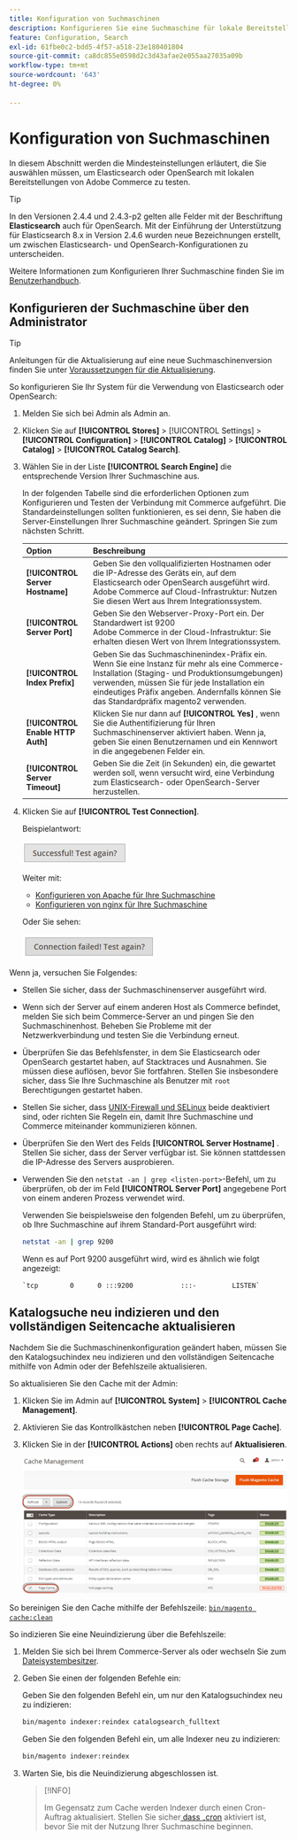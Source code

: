 ```yaml
---
title: Konfiguration von Suchmaschinen
description: Konfigurieren Sie eine Suchmaschine für lokale Bereitstellungen von Adobe Commerce.
feature: Configuration, Search
exl-id: 61fbe0c2-bdd5-4f57-a518-23e180401804
source-git-commit: ca8dc855e0598d2c3d43afae2e055aa27035a09b
workflow-type: tm+mt
source-wordcount: '643'
ht-degree: 0%

---
```


# Konfiguration von Suchmaschinen

In diesem Abschnitt werden die Mindesteinstellungen erläutert, die Sie auswählen müssen, um Elasticsearch oder OpenSearch mit lokalen Bereitstellungen von Adobe Commerce zu testen.

>[!TIP]
>
>In den Versionen 2.4.4 und 2.4.3-p2 gelten alle Felder mit der Beschriftung **Elasticsearch** auch für OpenSearch.
>Mit der Einführung der Unterstützung für Elasticsearch 8.x in Version 2.4.6 wurden neue Bezeichnungen erstellt, um zwischen Elasticsearch- und OpenSearch-Konfigurationen zu unterscheiden.

Weitere Informationen zum Konfigurieren Ihrer Suchmaschine finden Sie im [Benutzerhandbuch](https://experienceleague.adobe.com/docs/commerce-admin/catalog/catalog/search/search-configuration.html).

## Konfigurieren der Suchmaschine über den Administrator

>[!TIP]
>
>Anleitungen für die Aktualisierung auf eine neue Suchmaschinenversion finden Sie unter [Voraussetzungen für die Aktualisierung](../../upgrade/prepare/prerequisites.md).

So konfigurieren Sie Ihr System für die Verwendung von Elasticsearch oder OpenSearch:

1. Melden Sie sich bei Admin als Admin an.
1. Klicken Sie auf **[!UICONTROL Stores]** > [!UICONTROL Settings] > **[!UICONTROL Configuration]** > **[!UICONTROL Catalog]** > **[!UICONTROL Catalog]** > **[!UICONTROL Catalog Search]**.
1. Wählen Sie in der Liste **[!UICONTROL Search Engine]** die entsprechende Version Ihrer Suchmaschine aus.

   In der folgenden Tabelle sind die erforderlichen Optionen zum Konfigurieren und Testen der Verbindung mit Commerce aufgeführt. Die Standardeinstellungen sollten funktionieren, es sei denn, Sie haben die Server-Einstellungen Ihrer Suchmaschine geändert. Springen Sie zum nächsten Schritt.

   | Option | Beschreibung |
   |--- |--- |
   | **[!UICONTROL Server Hostname]** | Geben Sie den vollqualifizierten Hostnamen oder die IP-Adresse des Geräts ein, auf dem Elasticsearch oder OpenSearch ausgeführt wird.<br>Adobe Commerce auf Cloud-Infrastruktur: Nutzen Sie diesen Wert aus Ihrem Integrationssystem. |
   | **[!UICONTROL Server Port]** | Geben Sie den Webserver-Proxy-Port ein. Der Standardwert ist 9200<br>Adobe Commerce in der Cloud-Infrastruktur: Sie erhalten diesen Wert von Ihrem Integrationssystem. |
   | **[!UICONTROL Index Prefix]** | Geben Sie das Suchmaschinenindex-Präfix ein. Wenn Sie eine Instanz für mehr als eine Commerce-Installation (Staging- und Produktionsumgebungen) verwenden, müssen Sie für jede Installation ein eindeutiges Präfix angeben. Andernfalls können Sie das Standardpräfix magento2 verwenden. |
   | **[!UICONTROL Enable HTTP Auth]** | Klicken Sie nur dann auf **[!UICONTROL Yes]** , wenn Sie die Authentifizierung für Ihren Suchmaschinenserver aktiviert haben. Wenn ja, geben Sie einen Benutzernamen und ein Kennwort in die angegebenen Felder ein. |
   | **[!UICONTROL Server Timeout]** | Geben Sie die Zeit (in Sekunden) ein, die gewartet werden soll, wenn versucht wird, eine Verbindung zum Elasticsearch- oder OpenSearch-Server herzustellen. |

1. Klicken Sie auf **[!UICONTROL Test Connection]**.

   Beispielantwort:

   ![Erfolg](../../assets/configuration/elastic_test-success.png)

   Weiter mit:

   - [Konfigurieren von Apache für Ihre Suchmaschine](../../installation/prerequisites/search-engine/configure-apache.md)
   - [Konfigurieren von nginx für Ihre Suchmaschine](../../installation/prerequisites/search-engine/configure-nginx.md)

   Oder Sie sehen:

   ![fehlgeschlagen](../../assets/configuration/elastic_test-fail.png)

Wenn ja, versuchen Sie Folgendes:

- Stellen Sie sicher, dass der Suchmaschinenserver ausgeführt wird.
- Wenn sich der Server auf einem anderen Host als Commerce befindet, melden Sie sich beim Commerce-Server an und pingen Sie den Suchmaschinenhost. Beheben Sie Probleme mit der Netzwerkverbindung und testen Sie die Verbindung erneut.
- Überprüfen Sie das Befehlsfenster, in dem Sie Elasticsearch oder OpenSearch gestartet haben, auf Stacktraces und Ausnahmen. Sie müssen diese auflösen, bevor Sie fortfahren. Stellen Sie insbesondere sicher, dass Sie Ihre Suchmaschine als Benutzer mit `root` Berechtigungen gestartet haben.
- Stellen Sie sicher, dass [UNIX-Firewall und SELinux](../../installation/prerequisites/search-engine/overview.md#firewall-and-selinux) beide deaktiviert sind, oder richten Sie Regeln ein, damit Ihre Suchmaschine und Commerce miteinander kommunizieren können.
- Überprüfen Sie den Wert des Felds **[!UICONTROL Server Hostname]** . Stellen Sie sicher, dass der Server verfügbar ist. Sie können stattdessen die IP-Adresse des Servers ausprobieren.
- Verwenden Sie den `netstat -an | grep <listen-port>`-Befehl, um zu überprüfen, ob der im Feld **[!UICONTROL Server Port]** angegebene Port von einem anderen Prozess verwendet wird.

  Verwenden Sie beispielsweise den folgenden Befehl, um zu überprüfen, ob Ihre Suchmaschine auf ihrem Standard-Port ausgeführt wird:

  ```bash
  netstat -an | grep 9200
  ```

  Wenn es auf Port 9200 ausgeführt wird, wird es ähnlich wie folgt angezeigt:

  ```
  `tcp        0      0 :::9200            :::-         LISTEN`
  ```

## Katalogsuche neu indizieren und den vollständigen Seitencache aktualisieren

Nachdem Sie die Suchmaschinenkonfiguration geändert haben, müssen Sie den Katalogsuchindex neu indizieren und den vollständigen Seitencache mithilfe von Admin oder der Befehlszeile aktualisieren.

So aktualisieren Sie den Cache mit der Admin:

1. Klicken Sie im Admin auf **[!UICONTROL System]** > **[!UICONTROL Cache Management]**.
1. Aktivieren Sie das Kontrollkästchen neben **[!UICONTROL Page Cache]**.
1. Klicken Sie in der **[!UICONTROL Actions]** oben rechts auf **Aktualisieren**.

   ![Cache-Verwaltung](../../assets/configuration/refresh-cache.png)

So bereinigen Sie den Cache mithilfe der Befehlszeile: [`bin/magento cache:clean`](../cli/manage-cache.md#clean-and-flush-cache-types)

So indizieren Sie eine Neuindizierung über die Befehlszeile:

1. Melden Sie sich bei Ihrem Commerce-Server als oder wechseln Sie zum [Dateisystembesitzer](../../installation/prerequisites/file-system/overview.md).
1. Geben Sie einen der folgenden Befehle ein:

   Geben Sie den folgenden Befehl ein, um nur den Katalogsuchindex neu zu indizieren:

   ```bash
   bin/magento indexer:reindex catalogsearch_fulltext
   ```

   Geben Sie den folgenden Befehl ein, um alle Indexer neu zu indizieren:

   ```bash
   bin/magento indexer:reindex
   ```

1. Warten Sie, bis die Neuindizierung abgeschlossen ist.

   >[!INFO]
   >
   >Im Gegensatz zum Cache werden Indexer durch einen Cron-Auftrag aktualisiert. Stellen Sie sicher[ dass „cron](../cli/configure-cron-jobs.md) aktiviert ist, bevor Sie mit der Nutzung Ihrer Suchmaschine beginnen.
